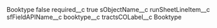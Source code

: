 <?xml version="1.0" encoding="UTF-8"?>
<CustomMetadata xmlns="http://soap.sforce.com/2006/04/metadata" xmlns:xsi="http://www.w3.org/2001/XMLSchema-instance" xmlns:xsd="http://www.w3.org/2001/XMLSchema">
    <label>Booktype</label>
    <protected>false</protected>
    <values>
        <field>required__c</field>
        <value xsi:type="xsd:boolean">true</value>
    </values>
    <values>
        <field>sObjectName__c</field>
        <value xsi:type="xsd:string">runSheetLineItem__c</value>
    </values>
    <values>
        <field>sfFieldAPIName__c</field>
        <value xsi:type="xsd:string">booktype__c</value>
    </values>
    <values>
        <field>tractsCOLabel__c</field>
        <value xsi:type="xsd:string">Booktype</value>
    </values>
</CustomMetadata>
